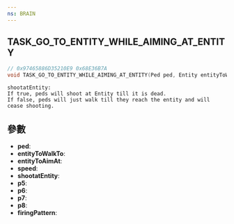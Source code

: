 ```yaml
---
ns: BRAIN
---
```

## TASK_GO_TO_ENTITY_WHILE_AIMING_AT_ENTITY

```c
// 0x97465886D35210E9 0x68E36B7A
void TASK_GO_TO_ENTITY_WHILE_AIMING_AT_ENTITY(Ped ped, Entity entityToWalkTo, Entity entityToAimAt, float speed, BOOL shootatEntity, float p5, float p6, BOOL p7, BOOL p8, Hash firingPattern);
```

```
shootatEntity:  
If true, peds will shoot at Entity till it is dead.  
If false, peds will just walk till they reach the entity and will cease shooting.  
```

## 參數
* **ped**: 
* **entityToWalkTo**: 
* **entityToAimAt**: 
* **speed**: 
* **shootatEntity**: 
* **p5**: 
* **p6**: 
* **p7**: 
* **p8**: 
* **firingPattern**: 

